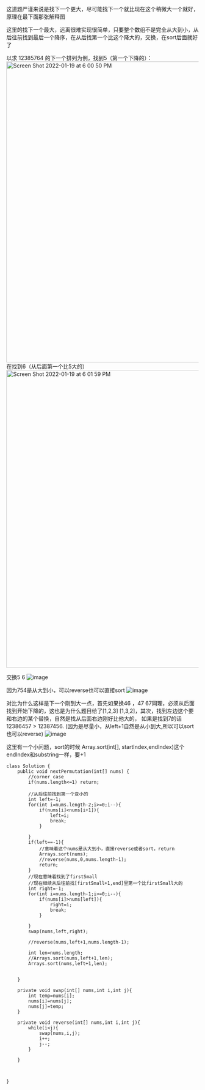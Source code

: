 这道题严谨来说是找下一个更大，尽可能找下一个就比现在这个稍微大一个就好，原理在最下面那张解释图

这里的找下一个最大，远离很难实现很简单，只要整个数组不是完全从大到小，从后往前找到最后一个降序，在从后找第一个比这个降大的，交换，在sort后面就好了

以求 12385764 的下一个排列为例，找到5（第一个下降的）：
<img width="786" alt="Screen Shot 2022-01-19 at 6 00 50 PM" src="https://user-images.githubusercontent.com/59748598/150249564-b68b31ed-bb2f-4c46-8874-af0afbf8cc76.png">
在找到6（从后面第一个比5大的）
<img width="778" alt="Screen Shot 2022-01-19 at 6 01 59 PM" src="https://user-images.githubusercontent.com/59748598/150250151-c06fd494-e560-4bfd-b2fe-1a8bbfb81e76.png">

交换5 6
![image](https://user-images.githubusercontent.com/59748598/150250274-c7019046-44bf-44ed-a3ea-5eeec2a942c0.png)

因为754是从大到小，可以reverse也可以直接sort
![image](https://user-images.githubusercontent.com/59748598/150250649-9ea0ce3a-480b-4182-9113-e0fd6c02eebb.png)

对比为什么这样是下一个刚到大一点，首先如果换46 ，47 67同理，必须从后面找到开始下降的，这也是为什么题目给了[1,2,3] [1,3,2]，其次，找到左边这个要和右边的某个替换，自然是找从后面右边刚好比他大的，
如果是找到7的话 12386457 > 12387456.  (因为是尽量小，从left+1自然是从小到大,所以可以sort也可以reverse)
![image](https://user-images.githubusercontent.com/59748598/150251492-9990725f-8921-4b7b-a1a3-b34f869076a7.png)

这里有一个小问题，sort的时候 Array.sort(int[], startIndex,endIndex)这个endIndex和substring一样，要+1


```` 
class Solution {
    public void nextPermutation(int[] nums) {
        //corner case
        if(nums.length<=1) return;
        
        //从后往前找到第一个变小的
        int left=-1;
        for(int i=nums.length-2;i>=0;i--){
            if(nums[i]<nums[i+1]){
                left=i;
                break;
            }
            
        }
        if(left==-1){
            //意味着这个nums是从大到小，直接reverse或者sort，return
            Arrays.sort(nums);
            //reverse(nums,0,nums.length-1);
            return;
        }
        //现在意味着找到了firstSmall
        //现在继续从后往前找[firstSmall+1,end]里第一个比firstSmall大的
        int right=-1;
        for(int i=nums.length-1;i>=0;i--){
            if(nums[i]>nums[left]){
                right=i;
                break;
            }
            
        }
        swap(nums,left,right);
        
        //reverse(nums,left+1,nums.length-1);
        
        int len=nums.length;
        //Arrays.sort(nums,left+1,len);
        Arrays.sort(nums,left+1,len);
        
        
    }
    
    private void swap(int[] nums,int i,int j){
        int temp=nums[i];
        nums[i]=nums[j];
        nums[j]=temp;
    }
    
    private void reverse(int[] nums,int i,int j){
        while(i<j){
            swap(nums,i,j);
            i++;
            j--;
        }
        
    }
    
    
    
}
````








